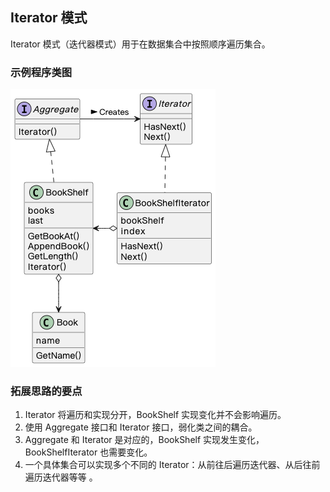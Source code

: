 ## Iterator 模式

Iterator 模式（迭代器模式）用于在数据集合中按照顺序遍历集合。

### 示例程序类图

![iterator](iterator.png)

### 拓展思路的要点

1. Iterator 将遍历和实现分开，BookShelf 实现变化并不会影响遍历。
1. 使用 Aggregate 接口和 Iterator 接口，弱化类之间的耦合。
1. Aggregate 和 Iterator 是对应的，BookShelf 实现发生变化，BookShelfIterator 也需要变化。
1. 一个具体集合可以实现多个不同的 Iterator：从前往后遍历迭代器、从后往前遍历迭代器等等 。